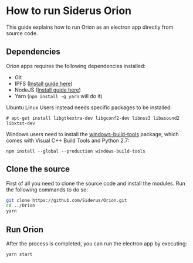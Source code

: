 # How to run Siderus Orion
This guide explains how to run Orion as an electron app directly from source code.

## Dependencies
Orion apps requires the following dependencies installed:

* Git
* IPFS ([Install guide here](https://ipfs.io/docs/install/))
* NodeJS ([Install guide here](https://nodejs.org/en/download/package-manager/))
* Yarn (`npm install -g yarn` will do it)

Ubuntu Linux Users instead needs specific packages to be installed:

```
# apt-get install libgtkextra-dev libgconf2-dev libnss3 libasound2 libxtst-dev
```

Windows users need to install the [windows-build-tools](https://github.com/felixrieseberg/windows-build-tools) package, which comes with
Visual C++ Build Tools and Python 2.7:

```
npm install --global --production windows-build-tools
```

## Clone the source
First of all you need to clone the source code and install
the modules. Run the following commands to do so:

```bash
git clone https://github.com/Siderus/Orion.git
cd ../Orion
yarn
```

## Run Orion
After the process is completed, you can run the electron app
by executing:

```
yarn start
```
